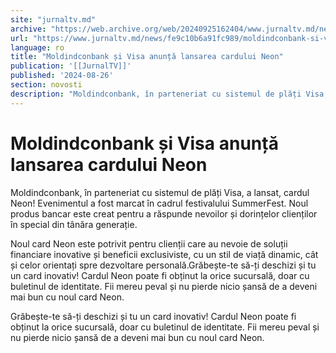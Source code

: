 ```yaml
---
site: "jurnaltv.md"
archive: "https://web.archive.org/web/20240925162404/www.jurnaltv.md/news/fe9c10b6a91fc989/moldindconbank-si-visa-anunta-lansarea-cardului-neon.html"
url: "https://www.jurnaltv.md/news/fe9c10b6a91fc989/moldindconbank-si-visa-anunta-lansarea-cardului-neon.html"
language: ro
title: "Moldindconbank și Visa anunță lansarea cardului Neon"
publication: '[[JurnalTV]]'
published: '2024-08-26'
section: novosti
description: "Moldindconbank, în parteneriat cu sistemul de plăți Visa, a lansat, cardul Neon! Evenimentul a fost marcat în cadrul festivalului SummerFest. Noul produs bancar este creat pentru a răspunde nevoilor și dorințelor clienților în special din tânăra generație."
---
```


# Moldindconbank și Visa anunță lansarea cardului Neon

Moldindconbank, în parteneriat cu sistemul de plăți Visa, a lansat, cardul Neon! Evenimentul a fost marcat în cadrul festivalului SummerFest. Noul produs bancar este creat pentru a răspunde nevoilor și dorințelor clienților în special din tânăra generație.

Noul card Neon este potrivit pentru clienții care au nevoie de soluții financiare inovative și beneficii exclusiviste, cu un stil de viață dinamic, cât și celor orientați spre dezvoltare personală.Grăbește-te să-ți deschizi și tu un card inovativ! Cardul Neon poate fi obținut la orice sucursală, doar cu buletinul de identitate. Fii mereu peval și nu pierde nicio șansă de a deveni mai bun cu noul card Neon.

Grăbește-te să-ți deschizi și tu un card inovativ! Cardul Neon poate fi obținut la orice sucursală, doar cu buletinul de identitate. Fii mereu peval și nu pierde nicio șansă de a deveni mai bun cu noul card Neon.